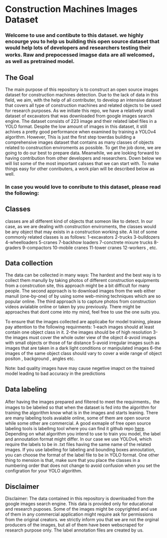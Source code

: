 # Construction Machines Images Dataset

### Welcome to use and contibute to this dataset. we highly encourge you to help us building this open source dataset that would help lots of developers and researchers testing their works. Raw and prepocessed imagse data are all welcomed， as well as pretrained model. 
## The Goal
The main purpose of this repository is to construct an open source images dataset for construction machines detection. Due to the lack of data in this field, we aim, with the help of all contributer, to develop an intensive dataset that covers all type of construction machines and related objects to be used for research purposes.  As we initiate this repo, we have a relatively small dataset of excavators that was downloaded from google images search engine. The dataset consists of 223 image and their related label files in a YOLO format. Despite the low amount of images in this dataset, it still achives a pretty good performance when examined by training a YOLOv4 algorithm. However, This is just the first step towrdas building a comprehensive images dataset that contains as many classes of objects related to construction enviroments as possible. To get the job done, we are going to do our best to prepare data. Meanwhile, we are looking forward to having contribution from other developers and researchers.
Down below we will list some of the most important calsses that we can start with. To make things easy for other conributers, a work plan will be described below as well. 

### In case you would love to conribute to this dataset, please read the following: 

## Classes 
classes are all different kind of objects that someon like to detect. In our case, as we are dealing with construction enviroments, the classes would be any object that may exists in a construction working site. A list of some commonly related classes is as follows: 
1-excavators
2-trucks
3-bulldozers 
4-wheelloaders
5-cranes
7-backhow loaders
7-conctrete mixure trucks
8-graders
9-compactors
10-mobile cranes
11-tower cranes
12-workers , etc.

## Data collection 
The data can be collected in many ways: The hardest and the best way is to collect them manully by taking photos of different construction equipments from a constrcution site, this approach might be a bit difficult for many people. The second approach is to download images from the web either manull (one-by-one) of by using some web-mining techniques which are so popular online. The third approach is to capture photos from construction videos avialable online or taken by you previously. There might be approaches that dont come into my mind, feel free to use the one suits you. 

To ensure that the images collected are applicabe for model training, please pay attention to the following requirments: 
1-each images should at least contain one object class in it. 
2-the images should be of high resolution
3-the images must cover the whole outer view of the object
4-avoid images with small objects or those of far distance
5-avoid irregular images such as images that are taken in a dark light conditions or manipulated images
6-the images of the same object class should vary to cover a wide range of object positon , background , angles etc. 

Note: bad quality images have may cause negetive imapct on the trained model leading to bad accuracy in the predictions

## Data labeling 
After having the images prepared and filtered to meet the requirments，the images to be labeled so that when the dataset is fed into the algorithm for training the algorithm know what is in the images and starts leaning. There are many labeling tools avaiable online, some of them are open source while some other are commercial. A good exmaple of free open source labeling tools is labelImg tool where you can find it github repo [here](https://github.com/tzutalin/labelImg). Depending on what algorithm you intend to use to train you model, the label and annoutation format might differ. In our case we use YOLOv4, which require the labels to be in .txt files having the same name of the related images. If you use labelImg for labeling and bounding boxes annoutation, you can choose the format of the label file to be in YOLO format. One other thing to mension is that, make sure that you place the classes in a numbering order that does not change to avoid confusion when you set the configration for your YOLO algorithm. 

## Disclaimer 
Disclaimer: 
The data contained in this repository is downloaded from the google images search engine. This data is provided only for educational and research puposes. Some of the images might be copyrighted and use of them in any commercial application might require ask for permissions from the original creators. we strictly inform you that we are not the orginal producers of the images, but all of them have been webscraped for research purpose only. The label annotation files are created by us. 


